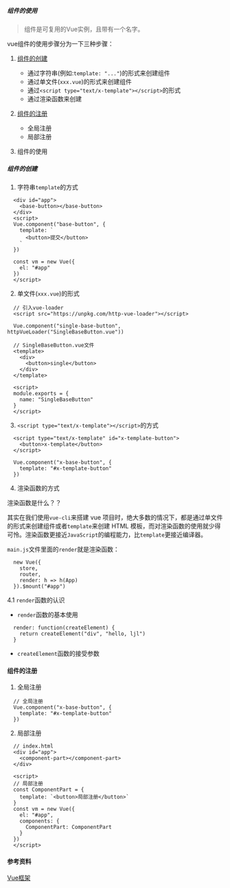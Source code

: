 ##### 组件的使用

> 组件是可复用的Vue实例，且带有一个名字。


vue组件的使用步骤分为一下三种步骤：

  1. [组件的创建](#1)

      * 通过字符串(例如:```template: "..."```)的形式来创建组件
      * 通过单文件(```xxx.vue```)的形式来创建组件
      * 通过```<script type="text/x-template"></script>```的形式
      * 通过渲染函数来创建

  2. [组件的注册](#2)
      * 全局注册
      * 局部注册
  3. 组件的使用



##### <div id="1">组件的创建</div>

1. 字符串```template```的方式

```
  <div id="app">
    <base-button></base-button>
  </div>
  <script>
  Vue.component("base-button", {
    template: `
      <button>提交</button>
    `
  })

  const vm = new Vue({
    el: "#app"
  })
  </script>
```

2. 单文件(```xxx.vue```)的形式
```
  // 引入vue-loader
  <script src="https://unpkg.com/http-vue-loader"></script>

  Vue.component("single-base-button", httpVueLoader("SingleBaseButton.vue"))

  // SingleBaseButton.vue文件
  <template>
    <div>
      <button>single</button>
    </div>
  </template>

  <script>
  module.exports = {
    name: "SingleBaseButton"
  }
  </script>

```

3. ```<script type="text/x-template"></script>```的方式
```
  <script type="text/x-template" id="x-template-button">
    <button>x-template</button>
  </script>

  Vue.component("x-base-button", {
    template: "#x-template-button"
  })
```

4. 渲染函数的方式

渲染函数是什么？？

其实在我们使用```vue-cli```来搭建 vue 项目时，绝大多数的情况下，都是通过单文件的形式来创建组件或者```template```来创建 HTML 模板，而对渲染函数的使用就少得可怜。渲染函数更接近```JavaScript```的编程能力，比```template```更接近编译器。

```main.js```文件里面的```render```就是渲染函数： 

```
  new Vue({
    store,
    router,
    render: h => h(App)
  }).$mount("#app")
``` 
4.1 ```render```函数的认识

  * ```render```函数的基本使用

```
  render: function(createElement) {
    return createElement("div", "hello, ljl")
  }
```
  * ```createElement```函数的接受参数






#### <div id="2">组件的注册</div>

1. 全局注册

```
  // 全局注册
  Vue.component("x-base-button", {
    template: "#x-template-button"
  })
```

2. 局部注册

```
  // index.html
  <div id="app">
    <component-part></component-part>
  </div>

  <script>
  // 局部注册
  const ComponentPart = {
    template: `<button>局部注册</button>`
  }
  const vm = new Vue({
    el: "#app",
    components: {
      ComponentPart: ComponentPart
    }
  })
  </script>
```



#### 参考资料

[Vue框架](https://cn.vuejs.org/)


























